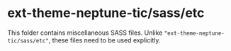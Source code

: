 # ext-theme-neptune-tic/sass/etc

This folder contains miscellaneous SASS files. Unlike `"ext-theme-neptune-tic/sass/etc"`, these files
need to be used explicitly.
